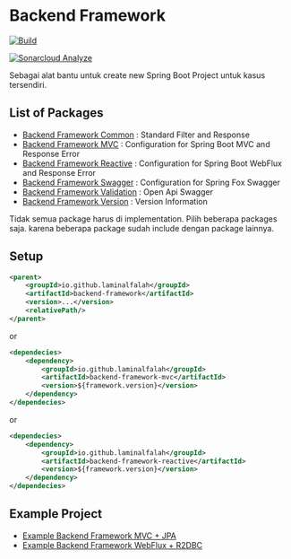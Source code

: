 # Backend Framework

[![Build](https://github.com/laminalfalah/backend-framework/actions/workflows/github-actions.yml/badge.svg)](https://github.com/laminalfalah/backend-framework/actions/workflows/github-actions.yml)

[![Sonarcloud Analyze](https://github.com/laminalfalah/backend-framework/actions/workflows/sonarcloud.yml/badge.svg)](https://github.com/laminalfalah/backend-framework/actions/workflows/sonarcloud.yml)

Sebagai alat bantu untuk create new Spring Boot Project untuk kasus tersendiri.

## List of Packages
* [Backend Framework Common](backend-framework-common/README.md) : Standard Filter and Response
* [Backend Framework MVC](backend-framework-mvc/README.md) : Configuration for Spring Boot MVC and Response Error
* [Backend Framework Reactive](backend-framework-reactive/README.md) : Configuration for Spring Boot WebFlux and Response Error
* [Backend Framework Swagger](backend-framework-swagger/README.md) : Configuration for Spring Fox Swagger
* [Backend Framework Validation](backend-framework-validation/README.md) : Open Api Swagger
* [Backend Framework Version](backend-framework-version/README.md) : Version Information

Tidak semua package harus di implementation. Pilih beberapa packages saja. karena beberapa package sudah include dengan package lainnya.

## Setup
```xml
<parent>
    <groupId>io.github.laminalfalah</groupId>
    <artifactId>backend-framework</artifactId>
    <version>...</version>
    <relativePath/>
</parent>
```
or
```xml
<dependecies>
    <dependency>
        <groupId>io.github.laminalfalah</groupId>
        <artifactId>backend-framework-mvc</artifactId>
        <version>${framework.version}</version>
    </dependency>
</dependecies>
```
or
```xml
<dependecies>
    <dependency>
        <groupId>io.github.laminalfalah</groupId>
        <artifactId>backend-framework-reactive</artifactId>
        <version>${framework.version}</version>
    </dependency>
</dependecies>
```

## Example Project

* [Example Backend Framework MVC + JPA](https://github.com/laminalfalah/example-backend-framework-mvc-jpa)
* [Example Backend Framework WebFlux + R2DBC](https://github.com/laminalfalah/example-backend-framework-webflux-r2dbc)